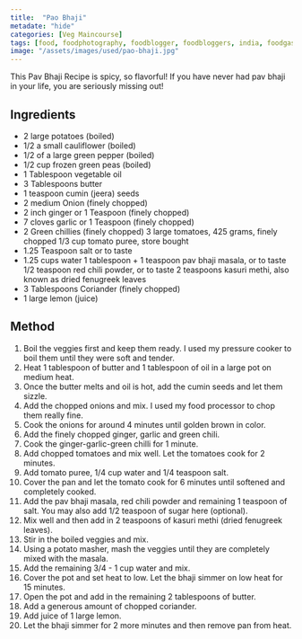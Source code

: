 ```yaml
---
title:  "Pao Bhaji"
metadate: "hide"
categories: [Veg Maincourse]
tags: [food, foodphotography, foodblogger, foodbloggers, india, foodgasm, indianfood, love, foodcoma, foodporn,indiancooking, indianrecipe, foodlovers, indianfood, indianfoodbloggers, foodiesofinstagram, foodlove, indian, indiancouple, eatlocal, eathealthy, eatwell, desifood, trending, tasty, taste, yummyinmytummy, foodie, instafood, instafoodie, foodstagram, instagood, passionatepaprika, foodblog, easy, indian, recipe, mothersrecipe, cooking, easycooking, easyrecipe, simple, simplefood ]
image: "/assets/images/used/pao-bhaji.jpg"
---
```


This Pav Bhaji Recipe is spicy, so flavorful! If you have never had pav bhaji in your life, you are seriously missing out!

## Ingredients

- 2 large potatoes (boiled)
- 1/2 a small cauliflower (boiled)
- 1/2 of a large green pepper (boiled)
- 1/2 cup frozen green peas (boiled)
- 1 Tablespoon vegetable oil
- 3 Tablespoons butter
- 1 teaspoon cumin (jeera) seeds
- 2 medium Onion (finely chopped)
- 2 inch ginger or 1 Teaspoon (finely chopped)
- 7 cloves garlic or 1 Teaspoon (finely chopped)
- 2 Green chillies (finely chopped) 
3 large tomatoes, 425 grams, finely chopped
1/3 cup tomato puree, store bought
- 1.25 Teaspoon salt or to taste
- 1.25 cups water
1 tablespoon + 1 teaspoon pav bhaji masala, or to taste
1/2 teaspoon red chili powder, or to taste
2 teaspoons kasuri methi, also known as dried fenugreek leaves
- 3 Tablespoons Coriander (finely chopped)
- 1 large lemon (juice)

## Method

1. Boil the veggies first and keep them ready. I used my pressure cooker to boil them until they were soft and tender. 
2. Heat 1 tablespoon of butter and 1 tablespoon of oil in a large pot on medium heat. 
3. Once the butter melts and oil is hot, add the cumin seeds and let them sizzle.
4. Add the chopped onions and mix. I used my food processor to chop them really fine.
5. Cook the onions for around 4 minutes until golden brown in color. 
6. Add the finely chopped ginger, garlic and green chili.  
7. Cook the ginger-garlic-green chilli for 1 minute.
8. Add chopped tomatoes and mix well. Let the tomatoes cook for 2 minutes.
9. Add tomato puree, 1/4 cup water and 1/4 teaspoon salt. 
10. Cover the pan and let the tomato cook for 6 minutes until softened and completely cooked.
11. Add the pav bhaji masala, red chili powder and remaining 1 teaspoon of salt. You may also add 1/2 teaspoon of sugar here (optional).
12. Mix well and then add in 2 teaspoons of kasuri methi (dried fenugreek leaves).
13. Stir in the boiled veggies and mix. 
14. Using a potato masher, mash the veggies until they are completely mixed with the masala.
15. Add the remaining 3/4 - 1 cup water and mix.
16. Cover the pot and set heat to low. Let the bhaji simmer on low heat for 15 minutes.
17. Open the pot and add in the remaining 2 tablespoons of butter.
18. Add a generous amount of chopped coriander.
19. Add juice of 1 large lemon. 
20. Let the bhaji simmer for 2 more minutes and then remove pan from heat.

